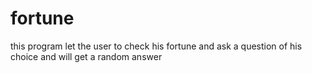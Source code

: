 # fortune


this program let the user to check his fortune and ask a question of his choice and will get a random answer
